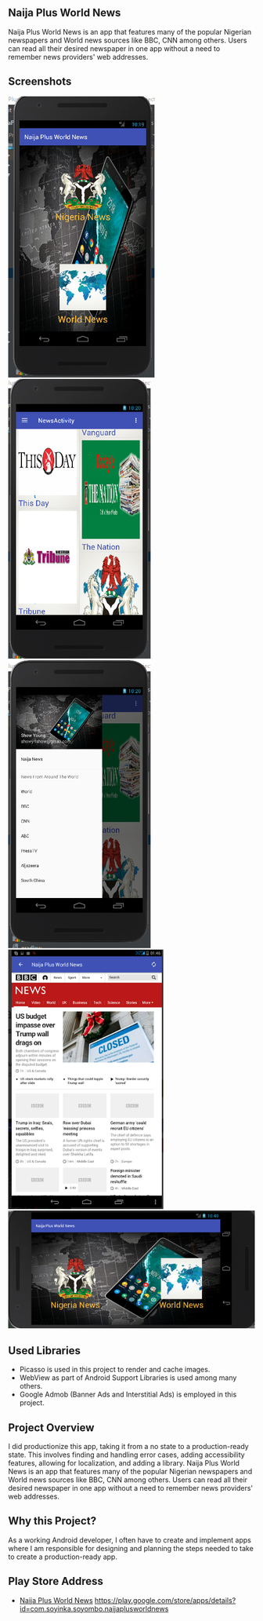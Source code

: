 ## Naija Plus World News
Naija Plus World News is an app that features many of the popular Nigerian newspapers and World news sources like BBC, CNN among others.
Users can read all their desired newspaper in one app without a need to remember news providers' web addresses.


## Screenshots
![Screen](https://github.com/ShowYoungg/NaijaPlusWorldNews/blob/master/IMC1.PNG)
![Screen](https://github.com/ShowYoungg/NaijaPlusWorldNews/blob/master/IMC2.PNG)
![Screen](https://github.com/ShowYoungg/NaijaPlusWorldNews/blob/master/IMC3.PNG)
![Screen](https://github.com/ShowYoungg/NaijaPlusWorldNews/blob/master/IMC7.PNG)
![Screen](https://github.com/ShowYoungg/NaijaPlusWorldNews/blob/master/IMC5.PNG)

## Used Libraries
* Picasso is used in this project to render and cache images.
* WebView as part of Android Support Libraries is used among many others.
* Google Admob (Banner Ads and Interstitial Ads) is employed in this project.


## Project Overview
I did productionize this app, taking it from a no state to a production-ready state. This involves finding and handling error cases, adding accessibility features, allowing for localization, and adding a library.
Naija Plus World News is an app that features many of the popular Nigerian newspapers and World news sources like BBC, CNN among others.
Users can read all their desired newspaper in one app without a need to remember news providers' web addresses.

## Why this Project?
As a working Android developer, I often have to create and implement apps where I am responsible for designing and planning the steps needed to take to create a production-ready app.

## Play Store Address
* [Naija Plus World News](https://play.google.com/store/apps/details?id=com.soyinka.soyombo.naijaplusworldnews)
https://play.google.com/store/apps/details?id=com.soyinka.soyombo.naijaplusworldnews
